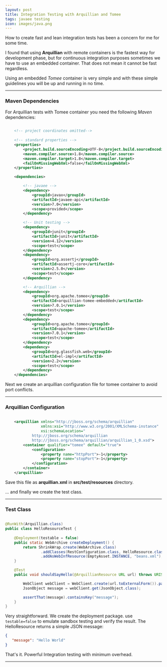 ```yaml
---
layout: post
title: Integration Testing with Arquillian and Tomee
tags: javaee testing
icon: images/java.png
---
```


How to create fast and lean integration tests has been a concern for me for some time.

I found that using **Arquillian** with remote containers is the fastest way for development phase, but for continuous integration purposes sometimes we have to use an embedded container. That does not mean it cannot be fast regardless.

Using an embedded _Tomee_ container is very simple and with these simple guidelines you will be up and running in no time.

***

### Maven Dependencies

For Arquillian tests with Tomee container you need the following _Maven_ dependencies:

```xml
    
    <!-- project coordinates omitted-->
    
    <!-- standard properties -->
    <properties>
        <project.build.sourceEncoding>UTF-8</project.build.sourceEncoding>
        <maven.compiler.source>1.8</maven.compiler.source>
        <maven.compiler.target>1.8</maven.compiler.target>
        <failOnMissingWebXml>false</failOnMissingWebXml>
    </properties>

    <dependencies>

        <!-- javaee -->
        <dependency>
            <groupId>javax</groupId>
            <artifactId>javaee-api</artifactId>
            <version>7.0</version>
            <scope>provided</scope>
        </dependency>

        <!-- Unit testing -->
        <dependency>
            <groupId>junit</groupId>
            <artifactId>junit</artifactId>
            <version>4.12</version>
            <scope>test</scope>
        </dependency>
        <dependency>
            <groupId>org.assertj</groupId>
            <artifactId>assertj-core</artifactId>
            <version>2.5.0</version>
            <scope>test</scope>
        </dependency>

        <!-- Arquillian -->
        <dependency>
            <groupId>org.apache.tomee</groupId>
            <artifactId>arquillian-tomee-embedded</artifactId>
            <version>7.0.1</version>
            <scope>test</scope>
        </dependency>
        <dependency>
            <groupId>org.apache.tomee</groupId>
            <artifactId>apache-tomee</artifactId>
            <version>7.0.1</version>
            <scope>test</scope>
        </dependency>
        <dependency>
            <groupId>org.glassfish.web</groupId>
            <artifactId>el-impl</artifactId>
            <version>2.2</version>
            <scope>test</scope>
        </dependency>
    </dependencies>
```

Next we create an arquillian configuration file for tomee container to avoid port conflicts.

***

### Arquillian Configuration

```xml

    <arquillian xmlns="http://jboss.org/schema/arquillian"
                xmlns:xsi="http://www.w3.org/2001/XMLSchema-instance"
                xsi:schemaLocation="
            http://jboss.org/schema/arquillian
            http://jboss.org/schema/arquillian/arquillian_1_0.xsd">
        <container qualifier="tomee" default="true">
            <configuration>
                <property name="httpPort">-1</property>
                <property name="stopPort">-1</property>
            </configuration>
        </container>
    </arquillian>

```

Save this file as **arquillian.xml** in **src/test/resources** directory.

... and finally we create the test class.

****

### Test Class

```java

@RunWith(Arquillian.class)
public class HelloResourceTest {
    
    @Deployment(testable = false)
    public static WebArchive createDeployment() {
        return ShrinkWrap.create(WebArchive.class)
                .addClasses(RestConfiguration.class, HelloResource.class)
                .addAsWebInfResource(EmptyAsset.INSTANCE, "beans.xml");
    }

    @Test
    public void shouldSayHello(@ArquillianResource URL url) throws URISyntaxException {

        WebClient webClient = WebClient.create(url.toExternalForm()).path("rest/hello");
        JsonObject message = webClient.get(JsonObject.class);

        assertThat(message).containsKey("message");
    }
}

``` 

Very straightforward. We create the deployment package. use `testable=false` to emulate sandbox testing and verify the result.
The HelloResource returns a simple JSON message:

```json
{
   "message": "Hello World"
}
```

That's it. Powerful Integration testing with minimum overhead.

****



